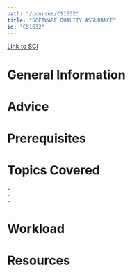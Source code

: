 ```yaml
---
path: "/courses/CS1632"
title: "SOFTWARE QUALITY ASSURANCE"
id: "CS1632"
---
```


[Link to SCI]("http://courses.sci.pitt.edu/courses/courses/view/CS-1632")

# General Information

# Advice

# Prerequisites

<!-- PREREQ_REPLACEMENT (Do not remove) -->

<!-- END PREREQ_REPLACEMENT (Do not remove) -->

# Topics Covered

    -
    -
    -

# Workload

<!-- TESTIMONIALS
# Testimonials
This gets replaced with Gatsby, its
data comes from Google Sheets for easier
editing!
-->

# Resources
